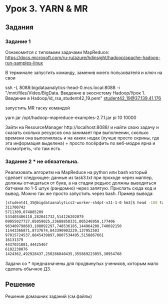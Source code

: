 # Урок 3. YARN & MR

## Задания

### Задание 1 
Ознакомится с типовыми задачами MapReduce: https://docs.microsoft.com/ru-ru/azure/hdinsight/hadoop/apache-hadoop-run-samples-linux

В терминале запустить команду, заменив моего пользователя и ключ на свои

ssh -L 8088:bigdataanalytics-head-0.mcs.local:8088 -i "/mnt/files/Video/BigData. Введение в экосистему Hadoop/Урок 1. Введение в Hadoop/id_rsa_student42_19.pem" student42_19@37.139.41.176

запустить MR таску командой

yarn jar /opt/hadoop-mapreduce-examples-2.7.1.jar pi 10 10000

Зайти на ResourceManager http://localhost:8088/ и найти свою задачу и сказать сколько ресурсов она занимает при выполнении, сколько времени она выполнялась и на каких нодах (лучше просто скрины, где эта информация выделена) + просто посёрфить по веб-модре ярна и посмотреть, что там есть

### Задание 2 * не обязательна.
Реализовать алгоритм на MapReduce на python или bash который сделает следующее: данные из task3.txt при проходе через маппер, должны отчищаться от букв, а на стадии редьюс должны выводиться батчами по 1-5 штук (рандомно) через запятую. Прислать сюда код и вывод. Можно так же просто запустить через bash. Пример вывода:

```Bash
[student41_35@bigdataanalytics2-worker-shdpt-v31-1-0 hm3]$ head -100 task | ./mapper.py | ./reducer.py
311700742
5711309,074885209
533403406118,282041732,514126202079
09055027727,05059025,23688850331,005246958,177406
963409798683,108092297,748536185,144964208,740692150
11443366871,8737674,843390903229,137952503
97015724537,8845439897,0807534495,5158867661
16131379
4437031881,44425467
6102238076
1424362,492928437,250286840435,355869223055,30954768
```

Задачи со * предназначены для продвинутых учеников, которым мало сделать обычное ДЗ.


## Решение

Решение домашних заданий (см.файлы)

